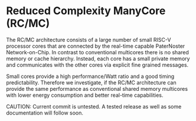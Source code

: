Reduced Complexity ManyCore (RC/MC)
===================================

The RC/MC architecture consists of a large number of small RISC-V processor
cores that are connected by the real-time capable PaterNoster Network-on-Chip.
In contrast to conventional multicores there is no shared memory or cache
hierarchy. Instead, each core has a small private memory and communicates with
the other cores via explicit fine grained messages.

Small cores provide a high performance/Watt ratio and a good timing
predictability. Therefore we investigate, if the RC/MC architecture can provide
the same performance as conventional shared memory multicores with lower energy
consumption and better real-time capabilities.

CAUTION: Current commit is untested. A tested release as well as some documentation will follow soon.



